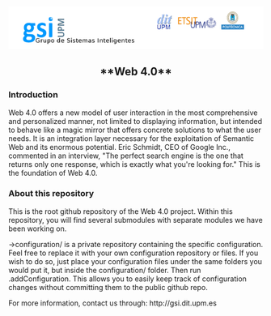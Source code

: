<a href="http://gsi.dit.upm.es/">![GSI Logo](logo.png)</a>
<h2><center>**Web 4.0**</center></h2>

<h3>Introduction</h3>
Web 4.0 offers a new model of user interaction in the most comprehensive and personalized manner, not limited to displaying information, but intended to behave like a magic mirror that offers concrete solutions to what the user needs. It is an integration layer necessary for the exploitation of Semantic Web and its enormous potential. Eric Schmidt, CEO of Google Inc., commented in an interview, "The perfect search engine is the one that returns only one response, which is exactly what you're looking for." This is the foundation of Web 4.0.

<h3>About this repository</h3>
<div>
This is the root github repository of the Web 4.0 project. Within this repository, you will find several submodules with separate modules we have been working on.

->configuration/ is a private repository containing the specific configuration. Feel free to replace it with your own configuration repository or files. If you wish to do so, just place your configuration files under the same folders you would put it, but inside the configuration/ folder. Then run .addConfiguration. This allows you to easily keep track of configuration changes without committing them to the public github repo.
</div>

<div>
For more information, contact us through: http://gsi.dit.upm.es
</div>